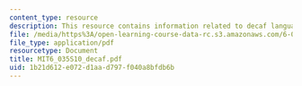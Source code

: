 ```yaml
---
content_type: resource
description: This resource contains information related to decaf language.
file: /media/https%3A/open-learning-course-data-rc.s3.amazonaws.com/6-035-computer-language-engineering-spring-2010/1b21d612e072d1aad797f040a8bfdb6b_MIT6_035S10_decaf.pdf
file_type: application/pdf
resourcetype: Document
title: MIT6_035S10_decaf.pdf
uid: 1b21d612-e072-d1aa-d797-f040a8bfdb6b
---
```

